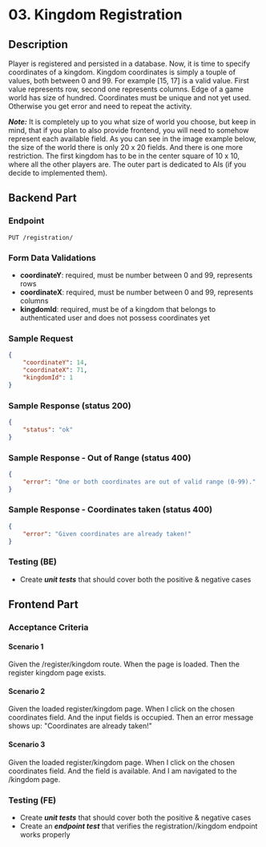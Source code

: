 # 03. Kingdom Registration

## Description

Player is registered and persisted in a database. Now, it is time to specify
coordinates of a kingdom. Kingdom coordinates is simply a touple of values, both
between 0 and 99. For example \[15, 17\] is a valid value. First value
represents row, second one represents columns. Edge of a game world has size of
hundred. Coordinates must be unique and not yet used. Otherwise you get error
and need to repeat the activity.

***Note:*** It is completely up to you what size of world you choose, but keep
in mind, that if you plan to also provide frontend, you will need to somehow
represent each available field. As you can see in the image example below, the
size of the world there is only 20 x 20 fields. And there is one more
restriction. The first kingdom has to be in the center square of 10 x 10, where
all the other players are. The outer part is dedicated to AIs (if you decide to
implemented them).

## Backend Part

### Endpoint

`PUT /registration/`

### Form Data Validations

- **coordinateY**: required, must be number between 0 and 99, represents rows
- **coordinateX**: required, must be number between 0 and 99, represents columns
- **kingdomId**: required, must be of a kingdom that belongs to authenticated
  user and does not possess coordinates yet

### Sample Request

```json
{
    "coordinateY": 14,
    "coordinateX": 71,
    "kingdomId": 1
}
```

### Sample Response (status 200)

```json
{
    "status": "ok"
}
```

### Sample Response - Out of Range (status 400)

```json
{
    "error": "One or both coordinates are out of valid range (0-99)."
}
```

### Sample Response - Coordinates taken (status 400)

```json
{
    "error": "Given coordinates are already taken!"
}
```

### Testing (BE)

- Create ***unit tests*** that should cover both the positive & negative cases

## Frontend Part

### Acceptance Criteria

#### Scenario 1

Given the /register/kingdom route. When the page is loaded. Then the register
kingdom page exists.

#### Scenario 2

Given the loaded register/kingdom page. When I click on the chosen coordinates
field. And the input fields is occupied. Then an error message shows up:
"Coordinates are already taken!"

#### Scenario 3

Given the loaded register/kingdom page. When I click on the chosen coordinates
field. And the field is available. And I am navigated to the /kingdom page.

### Testing (FE)

- Create ***unit tests*** that should cover both the positive & negative cases
- Create an ***endpoint test*** that verifies the registration//kingdom endpoint
  works properly
